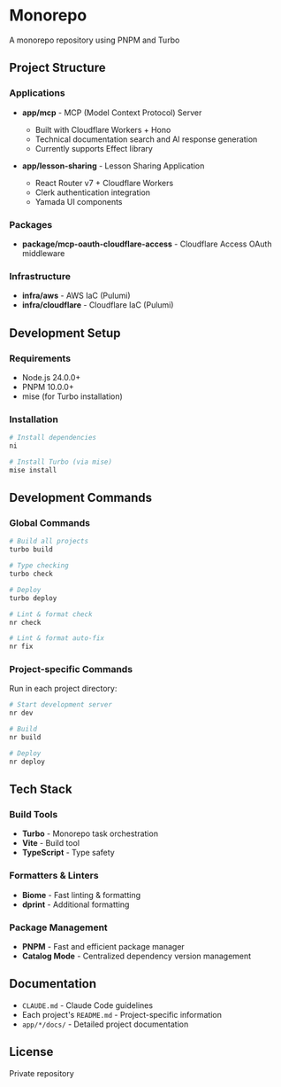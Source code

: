 # Monorepo

A monorepo repository using PNPM and Turbo

## Project Structure

### Applications

- **app/mcp** - MCP (Model Context Protocol) Server
  - Built with Cloudflare Workers + Hono
  - Technical documentation search and AI response generation
  - Currently supports Effect library

- **app/lesson-sharing** - Lesson Sharing Application
  - React Router v7 + Cloudflare Workers
  - Clerk authentication integration
  - Yamada UI components

### Packages

- **package/mcp-oauth-cloudflare-access** - Cloudflare Access OAuth middleware

### Infrastructure

- **infra/aws** - AWS IaC (Pulumi)
- **infra/cloudflare** - Cloudflare IaC (Pulumi)

## Development Setup

### Requirements

- Node.js 24.0.0+
- PNPM 10.0.0+
- mise (for Turbo installation)

### Installation

```bash
# Install dependencies
ni

# Install Turbo (via mise)
mise install
```

## Development Commands

### Global Commands

```bash
# Build all projects
turbo build

# Type checking
turbo check

# Deploy
turbo deploy

# Lint & format check
nr check

# Lint & format auto-fix
nr fix
```

### Project-specific Commands

Run in each project directory:

```bash
# Start development server
nr dev

# Build
nr build

# Deploy
nr deploy
```

## Tech Stack

### Build Tools
- **Turbo** - Monorepo task orchestration
- **Vite** - Build tool
- **TypeScript** - Type safety

### Formatters & Linters
- **Biome** - Fast linting & formatting
- **dprint** - Additional formatting

### Package Management
- **PNPM** - Fast and efficient package manager
- **Catalog Mode** - Centralized dependency version management

## Documentation

- `CLAUDE.md` - Claude Code guidelines
- Each project's `README.md` - Project-specific information
- `app/*/docs/` - Detailed project documentation

## License

Private repository